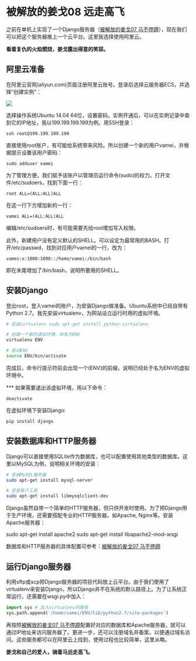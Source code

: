 # 被解放的姜戈08 远走高飞  

之前在单机上实现了一个Django服务器（[被解放的姜戈07 马不停蹄](/被解放的姜戈07%20马不停蹄.md)），现在我们可以把这个服务器推上一个云平台。这里我选择使用阿里云。

**看着复仇的火焰燃烧，姜戈露出得意的笑容。**

## 阿里云准备

在阿里云官网(aliyun.com)页面注册阿里云账号。登录后选择云服务器ECS，并选择“创建实例”：

![](413416-20160322125242167-764470080.png)

选择操作系统Ubuntu 14.04 64位，设置密码。实例开通后，可以在实例记录中查到它的IP地址，我以199.199.199.199为例。用SSH登录：

    ssh root@199.199.199.199

直接使用root账户，有可能给系统带来风险。所以创建一个新的用户vamei，并根据提示设置该用户密码：

    sudo adduser vamei

为了管理方便，我们赋予该账户以管理员运行命令(sudo)的权力。打开文件/etc/sudoers，找到下面一行：

    root ALL=(ALL:ALL)ALL

在这一行下方增加新的一行：

    vamei ALL=(ALL:ALL)ALL

编辑/etc/sudoers时，有可能需要先给root增加写入权限。

此外，新建用户没有定义默认的SHELL。可以设定为最常用的BASH。打开/etc/passwd，找到对应用户vamei的一行，改为：

    vamei:x:1000:1000::/home/vamei:/bin/bash

即在末尾增加了/bin/bash，说明所要用的SHELL。

## 安装Django

登出root，登入vamei的账户，为安装Django做准备。Ubuntu系统中已经自带有Python 2.7。我先安装virtualenv，为网站设立运行时用的虚拟环境。

```bash
# 安装virtualenv sudo apt-get install python-virtualenv

# 创建一个新的虚拟环境，命名为ENV
virtualenv ENV

# 启动ENV
source ENV/bin/activate
```

完成后，命令行提示符前会出现一个(ENV)的前缀，说明已经处于名为ENV的虚拟环境中。

\*\*\* 如果需要退出该虚拟环境，用以下命令：

    deactivate

在虚拟环境下安装Django:

```bash
pip install django
```

## 安装数据库和HTTP服务器

Django可以直接使用SQLite作为数据库，也可以配置使用其他类型的数据库。这里以MySQL为例，说明相关环境的安装：
```bash
# 安装MySQL服务器 
sudo apt-get install mysql-server 

# 安装客户工具 
sudo apt-get install libmysqlclient-dev
```

Django虽然自带一个简单的HTTP服务器，但只供开发时使用。为了把Django用于生产环境，还需要搭配专业的HTTP服务器，如Apache, Nginx等。安装Apache服务器：

sudo apt-get install apache2 sudo apt-get install libapache2-mod-wsgi

数据库和HTTP服务器的具体配置可参考：[被解放的姜戈07 马不停蹄](/被解放的姜戈07%20马不停蹄.md)

## 运行Django服务器

利用sftp或scp把Django服务器的项目代码放上云平台。由于我们使用了virtualenv来安装Django，所以Django并不在系统的默认路径上。为了让系统正常运行，还需要在wsgi.py中加入：
```py
import sys # 加入virtualenv的路径
sys.path.append('/home/vamei/ENV/lib/python2.7/site-packages')
```

再按照[被解放的姜戈07 马不停蹄](/被解放的姜戈07%20马不停蹄.md)配置好对应的数据库和Apache服务器，就可以通过IP地址来访问服务器了。更进一步，还可以注册域名并备案，以便通过域名访问。这些服务都可以在阿里云上找到，使用过程也比较简单，这里从略。

**姜戈和自己的爱人，骑着马远走高飞。**
